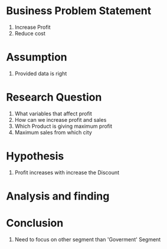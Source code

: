# Business Problem Statement
   1. Increase Profit
   2. Reduce cost
# Assumption
   1. Provided data is right
# Research Question
   1. What variables that affect profit
   2. How can we increase profit and sales
   3. Which Product is giving maximum profit
   4. Maximum sales from which city
# Hypothesis
   1. Profit increases with increase the Discount
# Analysis and finding
# Conclusion
   1. Need to focus on other segment than 'Goverment' Segment
